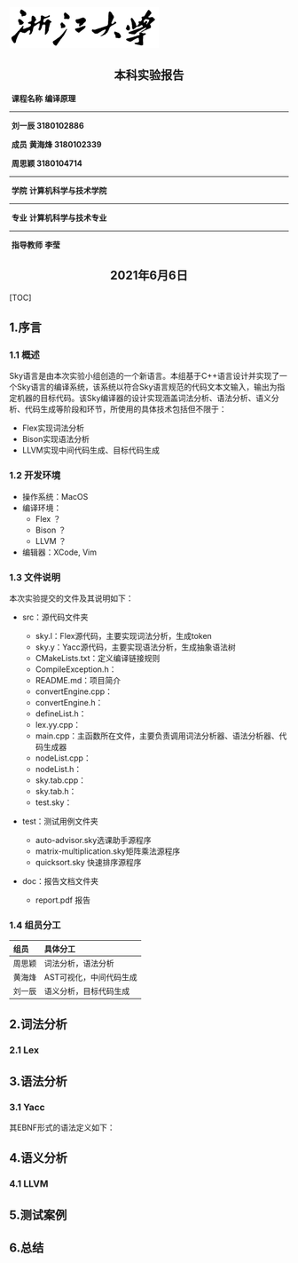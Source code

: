 

![image-title](image/title.png)



## <center>本科实验报告</center>



​							**课程名称**											**编译原理**

------

​																					    **刘一辰 3180102886**

​									**成员**										  	**黄海烽 3180102339**

​																					  	**周思颖 3180104714**

------

​									**学院**									  		**计算机科学与技术学院**

------

​									**专业**						  					**计算机科学与技术专业**

------

​							**指导教师**											**李莹**



## <center>2021年6月6日</center>



<div style="page-break-after: always;"></div>
[TOC]

<div style="page-break-after: always;"></div>

## 1.序言

### 1.1 概述

Sky语言是由本次实验小组创造的一个新语言。本组基于C++语言设计并实现了一个Sky语言的编译系统，该系统以符合Sky语言规范的代码文本文输入，输出为指定机器的目标代码。该Sky编译器的设计实现涵盖词法分析、语法分析、语义分析、代码生成等阶段和环节，所使用的具体技术包括但不限于：

- Flex实现词法分析
- Bison实现语法分析
- LLVM实现中间代码生成、目标代码生成

### 1.2 开发环境

- 操作系统：MacOS
- 编译环境：
  - Flex ？
  - Bison ？
  - LLVM  ？
- 编辑器：XCode, Vim

### 1.3 文件说明

本次实验提交的文件及其说明如下：

- src：源代码文件夹

  + sky.l：Flex源代码，主要实现词法分析，生成token
  + sky.y：Yacc源代码，主要实现语法分析，生成抽象语法树
  + CMakeLists.txt：定义编译链接规则
  + CompileException.h：
  + README.md：项目简介
  + convertEngine.cpp：
  + convertEngine.h：
  + defineList.h：
  + lex.yy.cpp：
  + main.cpp：主函数所在文件，主要负责调用词法分析器、语法分析器、代码生成器
  + nodeList.cpp：
  + nodeList.h：
  + sky.tab.cpp：
  + sky.tab.h：
  + test.sky：
- test：测试用例文件夹
  + auto-advisor.sky选课助手源程序
  + matrix-multiplication.sky矩阵乘法源程序
  + quicksort.sky 快速排序源程序
- doc：报告文档文件夹
  + report.pdf 报告

### 1.4 组员分工

| 组员   | 具体分工                |
| :----- | :---------------------- |
| 周思颖 | 词法分析，语法分析      |
| 黄海烽 | AST可视化，中间代码生成 |
| 刘一辰 | 语义分析，目标代码生成  |



## 2.词法分析



### 2.1 Lex







## 3.语法分析



### 3.1 Yacc



其EBNF形式的语法定义如下：

## 4.语义分析



### 4.1 LLVM



## 5.测试案例



## 6.总结

